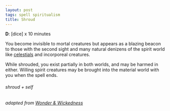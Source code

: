 ```yaml
---
layout: post
tags: spell spiritualism
title: Shroud
---
```

**D**: [dice] x 10 minutes

You become invisible to mortal creatures but appears as a blazing beacon to those with the second sight and many natural denizens of the spirit world like [celestials](/list/monsters-celestial) and incorporeal creatures. 

While shrouded, you exist partially in both worlds, and may be harmed in either. Willing spirit creatures may be brought into the material world with you when the spell ends.

###### shroud + self
###### adapted from [Wonder & Wickedness](https://www.drivethrurpg.com/product/145647/Wonder--Wickedness)
